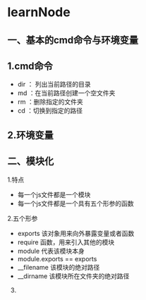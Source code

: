 # learnNode

## 一、基本的cmd命令与环境变量

## 1.cmd命令

- dir ： 列出当前路径的目录
- md ：在当前路径创建一个空文件夹
- rm  ：删除指定的文件夹
- cd   ：切换到指定的路径

## 2.环境变量



## 二、模块化

1.特点

- 每一个js文件都是一个模块
- 每一个js文件都是一个具有五个形参的函数

2.五个形参

- exports 该对象用来向外暴露变量或者函数
- require 函数，用来引入其他的模块
- module 代表该模块本身
- module.exports == exports
- __filename 该模块的绝对路径
- __dirname 该模块所在文件夹的绝对路径

3.
